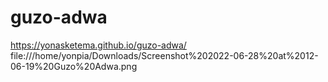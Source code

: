 # guzo-adwa

 https://yonasketema.github.io/guzo-adwa/
file:///home/yonpia/Downloads/Screenshot%202022-06-28%20at%2012-06-19%20Guzo%20Adwa.png
